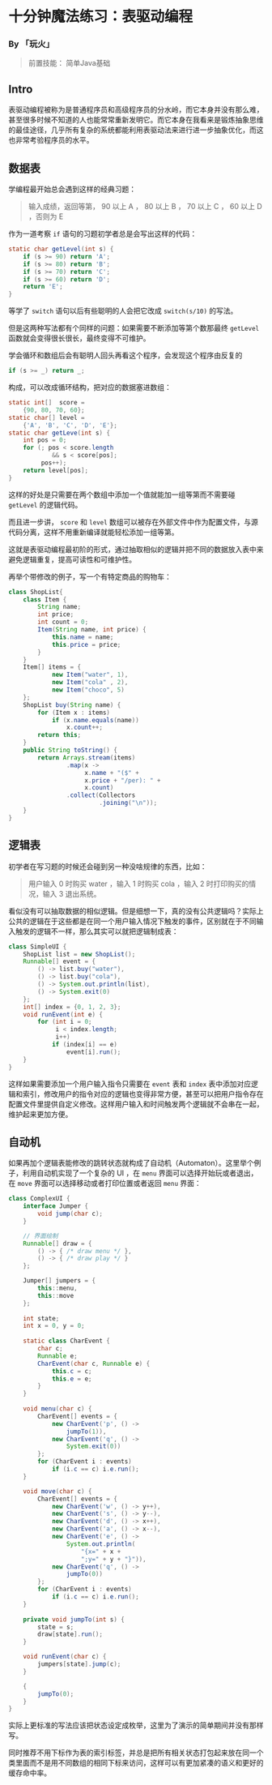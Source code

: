 # 十分钟魔法练习：表驱动编程

### By 「玩火」

> 前置技能： 简单Java基础

## Intro

表驱动编程被称为是普通程序员和高级程序员的分水岭，而它本身并没有那么难，甚至很多时候不知道的人也能常常重新发明它。而它本身在我看来是锻炼抽象思维的最佳途径，几乎所有复杂的系统都能利用表驱动法来进行进一步抽象优化，而这也非常考验程序员的水平。

## 数据表

学编程最开始总会遇到这样的经典习题：

> 输入成绩，返回等第， 90 以上 A ， 80 以上 B ， 70 以上 C ， 60 以上 D ，否则为 E

作为一道考察 `if` 语句的习题初学者总是会写出这样的代码：

```java
static char getLevel(int s) {
    if (s >= 90) return 'A';
    if (s >= 80) return 'B';
    if (s >= 70) return 'C';
    if (s >= 60) return 'D';
    return 'E';
}
```

等学了 `switch` 语句以后有些聪明的人会把它改成 `switch(s/10)` 的写法。

但是这两种写法都有个同样的问题：如果需要不断添加等第个数那最终 `getLevel` 函数就会变得很长很长，最终变得不可维护。

学会循环和数组后会有聪明人回头再看这个程序，会发现这个程序由反复的

```java
if (s >= _) return _;
```

构成，可以改成循环结构，把对应的数据塞进数组：

```java
static int[]  score = 
    {90, 80, 70, 60};
static char[] level = 
    {'A', 'B', 'C', 'D', 'E'};
static char getLeve(int s) {
    int pos = 0;
    for (; pos < score.length
            && s < score[pos];
         pos++);
    return level[pos];
}
```

这样的好处是只需要在两个数组中添加一个值就能加一组等第而不需要碰 `getLevel` 的逻辑代码。

而且进一步讲， `score` 和 `level` 数组可以被存在外部文件中作为配置文件，与源代码分离，这样不用重新编译就能轻松添加一组等第。

这就是表驱动编程最初阶的形式，通过抽取相似的逻辑并把不同的数据放入表中来避免逻辑重复，提高可读性和可维护性。

再举个带修改的例子，写一个有特定商品的购物车：

```java
class ShopList{
    class Item {
        String name;
        int price;
        int count = 0;
        Item(String name, int price) {
            this.name = name;
            this.price = price;
        }
    }
    Item[] items = {
            new Item("water", 1),
            new Item("cola" , 2),
            new Item("choco", 5)
    };
    ShopList buy(String name) {
        for (Item x : items)
            if (x.name.equals(name))
                x.count++;
        return this;
    }
    public String toString() {
        return Arrays.stream(items)
                .map(x -> 
                     x.name + "($" + 
                     x.price + "/per): " + 
                     x.count)
                .collect(Collectors
                         .joining("\n"));
    }
}
```

## 逻辑表

初学者在写习题的时候还会碰到另一种没啥规律的东西，比如：

> 用户输入 0 时购买 water ，输入 1 时购买 cola ，输入 2 时打印购买的情况，输入 3 退出系统。

看似没有可以抽取数据的相似逻辑。但是细想一下，真的没有公共逻辑吗？实际上公共的逻辑在于这些都是在同一个用户输入情况下触发的事件，区别就在于不同输入触发的逻辑不一样，那么其实可以就把逻辑制成表：

```java
class SimpleUI {
    ShopList list = new ShopList();
    Runnable[] event = {
        () -> list.buy("water"),
        () -> list.buy("cola"),
        () -> System.out.println(list),
        () -> System.exit(0)
    };
    int[] index = {0, 1, 2, 3};
    void runEvent(int e) {
        for (int i = 0; 
             i < index.length; 
             i++)
            if (index[i] == e) 
                event[i].run();
    }
}
```

这样如果需要添加一个用户输入指令只需要在 `event` 表和 `index` 表中添加对应逻辑和索引，修改用户的指令对应的逻辑也变得非常方便，甚至可以把用户指令存在配置文件里提供自定义修改。这样用户输入和时间触发两个逻辑就不会串在一起，维护起来更加方便。

## 自动机

如果再加个逻辑表能修改的跳转状态就构成了自动机（Automaton）。这里举个例子，利用自动机实现了一个复杂的 UI ，在 `menu` 界面可以选择开始玩或者退出，在 `move` 界面可以选择移动或者打印位置或者返回 `menu` 界面：

```java
class ComplexUI {
    interface Jumper {
        void jump(char c);
    }

    // 界面绘制
    Runnable[] draw = {
        () -> { /* draw menu */ },
        () -> { /* draw play */ }
    };

    Jumper[] jumpers = {
        this::menu,
        this::move
    };
    
    int state;
    int x = 0, y = 0;
    
    static class CharEvent {
        char c;
        Runnable e;
        CharEvent(char c, Runnable e) {
            this.c = c;
            this.e = e;
        }
    }
    
    void menu(char c) {
        CharEvent[] events = {
            new CharEvent('p', () -> 
                jumpTo(1)),
            new CharEvent('q', () ->
                System.exit(0))
        };
        for (CharEvent i : events)
            if (i.c == c) i.e.run();
    }

    void move(char c) {
        CharEvent[] events = {
            new CharEvent('w', () -> y++),
            new CharEvent('s', () -> y--),
            new CharEvent('d', () -> x++),
            new CharEvent('a', () -> x--),
            new CharEvent('e', () ->
                System.out.println(
                    "{x=" + x + 
                    ";y=" + y + "}")),
            new CharEvent('q', () -> 
                jumpTo(0))
        };
        for (CharEvent i : events)
            if (i.c == c) i.e.run();
    }
    
    private void jumpTo(int s) {
        state = s;
        draw[state].run();
    }

    void runEvent(char c) {
        jumpers[state].jump(c);
    }

    {
        jumpTo(0);
    }
}
```

实际上更标准的写法应该把状态设定成枚举，这里为了演示的简单期间并没有那样写。

同时推荐不用下标作为表的索引标签，并总是把所有相关状态打包起来放在同一个类里面而不是用不同数组的相同下标来访问，这样可以有更加紧凑的语义和更好的缓存命中率。

